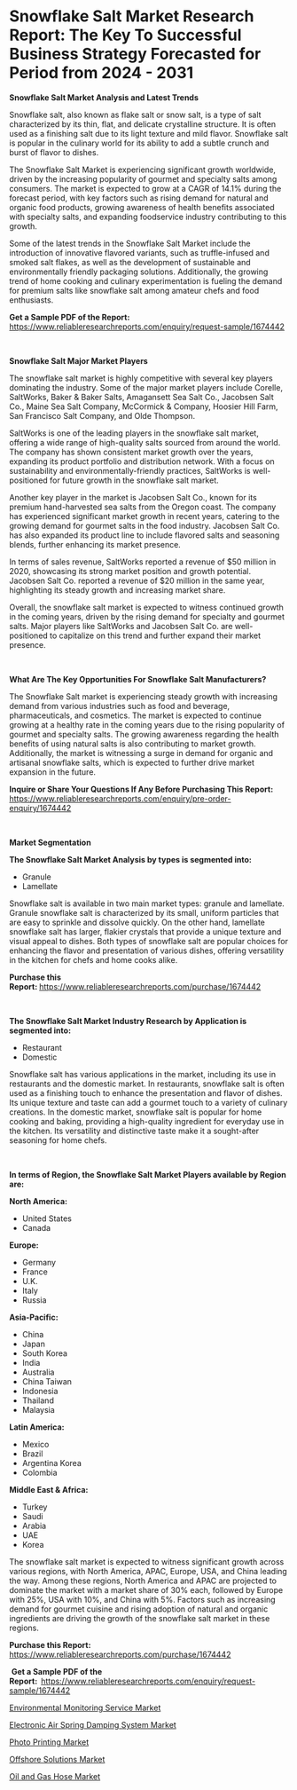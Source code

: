 <p><h1>Snowflake Salt Market Research Report: The Key To Successful Business Strategy Forecasted for Period from 2024 - 2031</h1></p><p><strong>Snowflake Salt Market Analysis and Latest Trends</strong></p>
<p><p>Snowflake salt, also known as flake salt or snow salt, is a type of salt characterized by its thin, flat, and delicate crystalline structure. It is often used as a finishing salt due to its light texture and mild flavor. Snowflake salt is popular in the culinary world for its ability to add a subtle crunch and burst of flavor to dishes.</p><p>The Snowflake Salt Market is experiencing significant growth worldwide, driven by the increasing popularity of gourmet and specialty salts among consumers. The market is expected to grow at a CAGR of 14.1% during the forecast period, with key factors such as rising demand for natural and organic food products, growing awareness of health benefits associated with specialty salts, and expanding foodservice industry contributing to this growth.</p><p>Some of the latest trends in the Snowflake Salt Market include the introduction of innovative flavored variants, such as truffle-infused and smoked salt flakes, as well as the development of sustainable and environmentally friendly packaging solutions. Additionally, the growing trend of home cooking and culinary experimentation is fueling the demand for premium salts like snowflake salt among amateur chefs and food enthusiasts.</p></p>
<p><strong>Get a Sample PDF of the Report:&nbsp;</strong> <a href="https://www.reliableresearchreports.com/enquiry/request-sample/1674442">https://www.reliableresearchreports.com/enquiry/request-sample/1674442</a></p>
<p>&nbsp;</p>
<p><strong>Snowflake Salt Major Market Players</strong></p>
<p><p>The snowflake salt market is highly competitive with several key players dominating the industry. Some of the major market players include Corelle, SaltWorks, Baker & Baker Salts, Amagansett Sea Salt Co., Jacobsen Salt Co., Maine Sea Salt Company, McCormick & Company, Hoosier Hill Farm, San Francisco Salt Company, and Olde Thompson.</p><p>SaltWorks is one of the leading players in the snowflake salt market, offering a wide range of high-quality salts sourced from around the world. The company has shown consistent market growth over the years, expanding its product portfolio and distribution network. With a focus on sustainability and environmentally-friendly practices, SaltWorks is well-positioned for future growth in the snowflake salt market.</p><p>Another key player in the market is Jacobsen Salt Co., known for its premium hand-harvested sea salts from the Oregon coast. The company has experienced significant market growth in recent years, catering to the growing demand for gourmet salts in the food industry. Jacobsen Salt Co. has also expanded its product line to include flavored salts and seasoning blends, further enhancing its market presence.</p><p>In terms of sales revenue, SaltWorks reported a revenue of $50 million in 2020, showcasing its strong market position and growth potential. Jacobsen Salt Co. reported a revenue of $20 million in the same year, highlighting its steady growth and increasing market share.</p><p>Overall, the snowflake salt market is expected to witness continued growth in the coming years, driven by the rising demand for specialty and gourmet salts. Major players like SaltWorks and Jacobsen Salt Co. are well-positioned to capitalize on this trend and further expand their market presence.</p></p>
<p>&nbsp;</p>
<p><strong>What Are The Key Opportunities For Snowflake Salt Manufacturers?</strong></p>
<p><p>The Snowflake Salt market is experiencing steady growth with increasing demand from various industries such as food and beverage, pharmaceuticals, and cosmetics. The market is expected to continue growing at a healthy rate in the coming years due to the rising popularity of gourmet and specialty salts. The growing awareness regarding the health benefits of using natural salts is also contributing to market growth. Additionally, the market is witnessing a surge in demand for organic and artisanal snowflake salts, which is expected to further drive market expansion in the future.</p></p>
<p><strong>Inquire or Share Your Questions If Any Before Purchasing This Report:</strong> <a href="https://www.reliableresearchreports.com/enquiry/pre-order-enquiry/1674442">https://www.reliableresearchreports.com/enquiry/pre-order-enquiry/1674442</a></p>
<p>&nbsp;</p>
<p><strong>Market Segmentation</strong></p>
<p><strong>The Snowflake Salt Market Analysis by types is segmented into:</strong></p>
<p><ul><li>Granule</li><li>Lamellate</li></ul></p>
<p><p>Snowflake salt is available in two main market types: granule and lamellate. Granule snowflake salt is characterized by its small, uniform particles that are easy to sprinkle and dissolve quickly. On the other hand, lamellate snowflake salt has larger, flakier crystals that provide a unique texture and visual appeal to dishes. Both types of snowflake salt are popular choices for enhancing the flavor and presentation of various dishes, offering versatility in the kitchen for chefs and home cooks alike.</p></p>
<p><strong>Purchase this Report:&nbsp;</strong><a href="https://www.reliableresearchreports.com/purchase/1674442">https://www.reliableresearchreports.com/purchase/1674442</a></p>
<p>&nbsp;</p>
<p><strong>The Snowflake Salt Market Industry Research by Application is segmented into:</strong></p>
<p><ul><li>Restaurant</li><li>Domestic</li></ul></p>
<p><p>Snowflake salt has various applications in the market, including its use in restaurants and the domestic market. In restaurants, snowflake salt is often used as a finishing touch to enhance the presentation and flavor of dishes. Its unique texture and taste can add a gourmet touch to a variety of culinary creations. In the domestic market, snowflake salt is popular for home cooking and baking, providing a high-quality ingredient for everyday use in the kitchen. Its versatility and distinctive taste make it a sought-after seasoning for home chefs.</p></p>
<p>&nbsp;</p>
<p><strong>In terms of Region, the Snowflake Salt Market Players available by Region are:</strong></p>
<p>
    <p> <strong> North America: </strong>
        <ul>
            <li>United States</li>
            <li>Canada</li>
        </ul>
        </p> 
    <p> <strong> Europe: </strong>
        <ul>
            <li>Germany</li>
            <li>France</li>
            <li>U.K.</li>
            <li>Italy</li>
            <li>Russia</li>
        </ul>
        </p> 
    <p> <strong> Asia-Pacific: </strong>
        <ul>
            <li>China</li>
            <li>Japan</li>
            <li>South Korea</li>
            <li>India</li>
            <li>Australia</li>
            <li>China Taiwan</li>
            <li>Indonesia</li>
            <li>Thailand</li>
            <li>Malaysia</li>
        </ul>
        </p> 
    <p> <strong> Latin America: </strong>
        <ul>
            <li>Mexico</li>
            <li>Brazil</li>
            <li>Argentina Korea</li>
            <li>Colombia</li>
        </ul>
        </p> 
    <p> <strong> Middle East & Africa: </strong>
        <ul>
            <li>Turkey</li>
            <li>Saudi</li>
            <li>Arabia</li>
            <li>UAE</li>
            <li>Korea</li>
        </ul>
    </p>
    </p>
<p><p>The snowflake salt market is expected to witness significant growth across various regions, with North America, APAC, Europe, USA, and China leading the way. Among these regions, North America and APAC are projected to dominate the market with a market share of 30% each, followed by Europe with 25%, USA with 10%, and China with 5%. Factors such as increasing demand for gourmet cuisine and rising adoption of natural and organic ingredients are driving the growth of the snowflake salt market in these regions.</p></p>
<p><strong>Purchase this Report: </strong><a href="https://www.reliableresearchreports.com/purchase/1674442">https://www.reliableresearchreports.com/purchase/1674442</a></p>
<p>&nbsp;<strong>Get a Sample PDF of the Report:&nbsp;&nbsp;</strong><a href="https://www.reliableresearchreports.com/enquiry/request-sample/1674442">https://www.reliableresearchreports.com/enquiry/request-sample/1674442</a></p>
<p><strong></strong></p>
<p><p><a href="https://medium.com/@emilywest91/environmental-monitoring-service-market-size-and-market-trends-complete-industry-overview-2024-to-a47d21c2ac89">Environmental Monitoring Service Market</a></p><p><a href="https://github.com/GroverBarry/Market-Research-Report-List-4/blob/main/electronic-air-spring-damping-system-market.md">Electronic Air Spring Damping System Market</a></p><p><a href="https://medium.com/@kathyburton10/analyzing-photo-printing-market-global-industry-perspective-and-forecast-2024-to-2031-4752f9d60e0e">Photo Printing Market</a></p><p><a href="https://medium.com/@emilywest91/offshore-solutions-market-size-and-market-trends-complete-industry-overview-2024-to-2031-8080e75701ec">Offshore Solutions Market</a></p><p><a href="https://github.com/kathiaseamanalvaradovlprc2h/Market-Research-Report-List-1/blob/main/oil-and-gas-hose-market.md">Oil and Gas Hose Market</a></p></p>